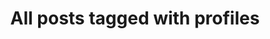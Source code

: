 ---
layout: tag
title: "All posts tagged with profiles"
permalink: /weblog/tags/profiles/
taxonomy: profiles
---